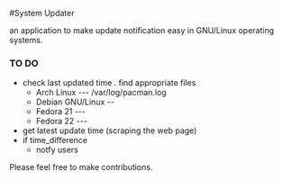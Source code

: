 #System Updater

an application to make update notification easy in GNU/Linux operating systems.

### TO DO

- check last updated time . find appropriate files
	- Arch Linux --- /var/log/pacman.log
	- Debian GNU/Linux -- 
	- Fedora 21 ---
	- Fedora 22 --- 
- get latest update time (scraping the web page)
- if time_difference
	- notfy users

Please feel free to make contributions.
